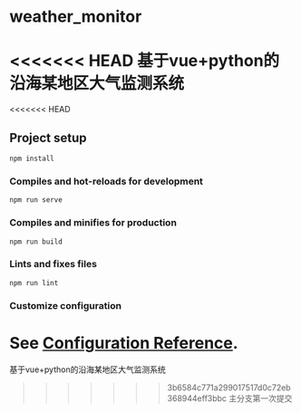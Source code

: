 # weather_monitor
<<<<<<< HEAD
基于vue+python的沿海某地区大气监测系统
=======
<<<<<<< HEAD

## Project setup
```
npm install
```

### Compiles and hot-reloads for development
```
npm run serve
```

### Compiles and minifies for production
```
npm run build
```

### Lints and fixes files
```
npm run lint
```

### Customize configuration
See [Configuration Reference](https://cli.vuejs.org/config/).
=======
基于vue+python的沿海某地区大气监测系统
>>>>>>> 3b6584c771a299017517d0c72eb368944eff3bbc
>>>>>>> 主分支第一次提交
